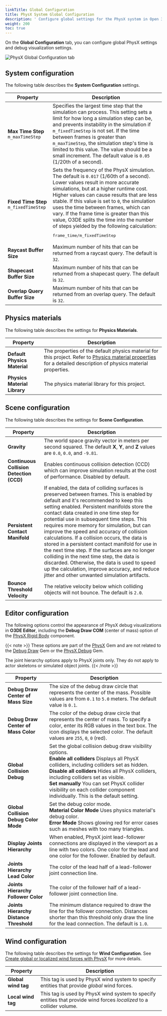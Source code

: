 ```yaml
---
linkTitle: Global Configuration
title: PhysX System Global Configuration
description: ' Configure global settings for the PhysX system in Open 3D Engine (O3DE). '
weight: 200
toc: true
---
```


On the **Global Configuration** tab, you can configure global PhysX settings and debug visualization settings.

![PhysX Global Configuration tab](/images/user-guide/interactivity/physics/nvidia-physx/configuring/physx-configuration-1.png)

## System configuration 

The following table describes the **System Configuration** settings.

| Property | Description |
| - | - |
| **Max Time Step** `m_maxTimeStep` | Specifies the largest time step that the simulation can process. This setting sets a limit for how long a simulation step can be, and prevents instability in the simulation if `m_fixedTimeStep` is not set. If the time between frames is greater than `m_maxTimeStep`, the simulation step's time is limited to this value. The value should be a small increment. The default value is `0.05` (1/20th of a second). |
| **Fixed Time Step** `m_fixedTimeStep` | Sets the frequency of the PhysX simulation. The default is `0.017` (1/60th of a second). Lower values result in more accurate simulations, but at a higher runtime cost. Higher values can cause results that are less stable. If this value is set to `0`, the simulation uses the time between frames, which can vary. If the frame time is greater than this value, O3DE splits the time into the number of steps yielded by the following calculation: <pre>frame_time/m_fixedTimeStep</pre> |
| **Raycast Buffer Size** | Maximum number of hits that can be returned from a raycast query.  The default is `32`. |
| **Shapecast Buffer Size** | Maximum number of hits that can be returned from a shapecast query.  The default is `32`. |
| **Overlap Query Buffer Size** | Maximum number of hits that can be returned from an overlap query.  The default is `32`. |

## Physics materials 

The following table describes the settings for **Physics Materials**.

| Property | Description |
| - | - |
| **Default Physics Material** | The properties of the default physics material for this project. Refer to [Physics material properties](/docs/user-guide/interactivity/physics/nvidia-physx/materials/#physics-material-properties) for a detailed description of physics material properties. |
| **Physics Material Library** | The physics material library for this project. |

## Scene configuration 

The following table describes the settings for **Scene Configuration**.

| Property | Description |
| - | - |
| **Gravity** |  The world space gravity vector in meters per second squared. The default **X**, **Y**, and **Z** values are `0.0`, `0.0`, and `-9.81`. |
| **Continuous Collision Detection (CCD)** |  Enables continuous collision detection (CCD) which can improve simulation results at the cost of performance. Disabled by default. |
| **Persistent Contact Manifold** |  If enabled, the data of colliding surfaces is preserved between frames. This is enabled by default and it's recommended to keep this setting enabled. Persistent manifolds store the contact data created in one time step for potential use in subsequent time steps. This requires more memory for simulation, but can improve the speed and accuracy of collision calculations. If a collision occurs, the data is stored in a persistent contact manifold for use in the next time step. If the surfaces are no longer colliding in the next time step, the data is discarded. Otherwise, the data is used to speed up the calculation, improve accuracy, and reduce jitter and other unwanted simulation artifacts. |
| **Bounce Threshold Velocity** |  The relative velocity below which colliding objects will not bounce. The default is `2.0`.  |

## Editor configuration 

The following options control the appearance of PhysX debug visualizations in **O3DE Editor**, including the **Debug Draw COM** (center of mass) option of the [PhysX Rigid Body](/docs/user-guide/components/reference/physx/rigid-body/) component.

{{< note >}}
These options are part of the [PhysX](/docs/user-guide/gems/reference/physics/nvidia/physx/) Gem and are not related to the [Debug Draw](/docs/user-guide/gems/reference/debug/debug-draw/) Gem or the [PhysX Debug](/docs/user-guide/gems/reference/physics/nvidia/physx-debug/) Gem.

The joint hierarchy options apply to PhysX joints only. They do not apply to actor skeletons or simulated object joints.
{{< /note >}}

| Property | Description |
| - | - |
| **Debug Draw Center of Mass Size** | The size of the debug draw circle that represents the center of the mass. Possible values are from `0.1` to `5.0` meters.  The default value is `0.1`.  |
| **Debug Draw Center of Mass Color** | The color of the debug draw circle that represents the center of mass. To specify a color, enter its RGB values in the text box. The icon displays the selected color. The default values are `255`, `0`, `0` (red).  |
| **Global Collision Debug** | Set the global collision debug draw visibility options.<br />**Enable all colliders** Displays all PhysX colliders, including colliders set as hidden.<br />**Disable all colliders** Hides all PhysX colliders, including colliders set as visible.<br />**Set manually** You can set PhysX collider visibility on each collider component individually. This is the default setting. |
| **Global Collision Debug Color Mode** | Set the debug color mode.<br />**Material Color Mode** Uses physics material's debug color.<br />**Error Mode** Shows glowing red for error cases such as meshes with too many triangles. |
| **Display Joints Hierarchy** | When enabled, PhysX joint lead-follower connections are displayed in the viewport as a line with two colors. One color for the lead and one color for the follower. Enabled by default. |
| **Joints Hierarchy Lead Color** | The color of the lead half of a lead-follower joint connection line. |
| **Joints Hierarchy Follower Color** | The color of the follower half of a lead-follower joint connection line. |
| **Joints Hierarchy Distance Threshold** | The minimum distance required to draw the line for the follower connection. Distances shorter than this threshold only draw the line for the lead connection. The default is `1.0`. |

## Wind configuration 

The following table describes the settings for **Wind Configuration**. See [Create global or localized wind forces with PhysX](/docs/user-guide/interactivity/physics/nvidia-physx/wind-provider/) for more details.

| Property | Description |
| --- | --- |
| **Global wind tag** | This tag is used by PhysX wind system to specify entities that provide *global* wind forces. |
| **Local wind tag** | This tag is used by PhysX wind system to specify entities that provide wind forces *localized* to a collider volume. |
